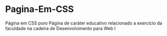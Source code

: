 # Pagina-Em-CSS
Página em CSS puro
Página de caráter educativo relacionado a exercício da faculdade na cadeira de Desenvolvimento para Web I
